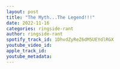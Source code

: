 ```yaml
---
layout: post
title: "The Myth...The Legend!!!"
date: 2022-11-16
categories: ringside-rant
author: ringside-rant
spotify_track_id: 1DhvdZyReZ6dM5UEYdlRGX
youtube_video_id: 
apple_track_id: 
youtube_metadata: 
---
```

